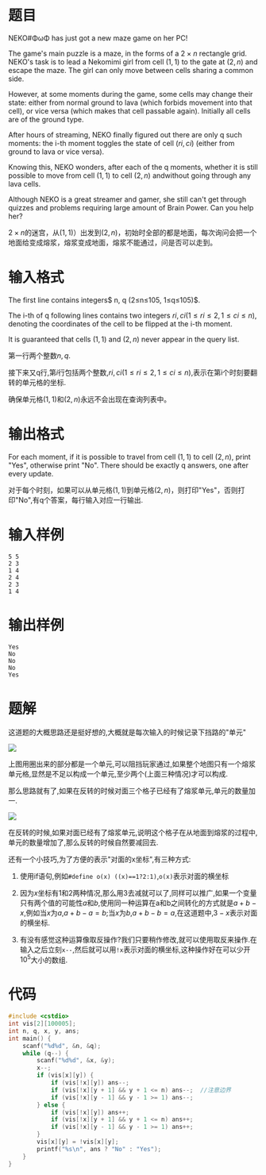 # 题目

NEKO#ΦωΦ has just got a new maze game on her PC!

The game's main puzzle is a maze, in the forms of a $2×n$ rectangle grid. NEKO's task is to lead a Nekomimi girl from cell $(1,1)$ to the gate at $(2,n)$ and escape the maze. The girl can only move between cells sharing a common side.

However, at some moments during the game, some cells may change their state: either from normal ground to lava (which forbids movement into that cell), or vice versa (which makes that cell passable again). Initially all cells are of the ground type.

After hours of streaming, NEKO finally figured out there are only q such moments: the i-th moment toggles the state of cell $(ri,ci)$ (either from ground to lava or vice versa).

Knowing this, NEKO wonders, after each of the q moments, whether it is still possible to move from cell $(1,1)$ to cell $(2,n)$ andwithout going through any lava cells.

Although NEKO is a great streamer and gamer, she still can't get through quizzes and problems requiring large amount of Brain Power. Can you help her?

$2×n$的迷宫，从$(1,1)）$出发到$(2,n)$，初始时全部的都是地面，每次询问会把一个地面给变成熔浆，熔浆变成地面，熔浆不能通过，问是否可以走到。

# 输入格式

The first line contains integers$ n, q (2≤n≤105, 1≤q≤105)$.

The i-th of q following lines contains two integers $ri, ci (1≤ri≤2, 1≤ci≤n)$, denoting the coordinates of the cell to be flipped at the i-th moment.

It is guaranteed that cells $(1,1)$ and $(2,n)$ never appear in the query list.

第一行两个整数$n,q$.

接下来又q行,第$i$行包括两个整数,$ri, ci (1≤ri≤2, 1≤ci≤n)$,表示在第i个时刻要翻转的单元格的坐标.

确保单元格$(1,1)$和$(2,n)$永远不会出现在查询列表中。

# 输出格式

For each moment, if it is possible to travel from cell $(1,1)$ to cell $(2,n)$, print "Yes", otherwise print "No". There should be exactly q answers, one after every update.

对于每个时刻，如果可以从单元格$(1,1)$到单元格$(2,n)$，则打印"Yes"，否则打印"No",有q个答案，每行输入对应一行输出.

# 输入样例

```
5 5
2 3
1 4
2 4
2 3
1 4
```

# 输出样例

```
Yes
No
No
No
Yes
```

# 题解

这道题的大概思路还是挺好想的,大概就是每次输入的时候记录下挡路的"单元"

![](https://img2020.cnblogs.com/blog/1975074/202004/1975074-20200404182101617-467743414.png)


上图用圈出来的部分都是一个单元,可以阻挡玩家通过,如果整个地图只有一个熔浆单元格,显然是不足以构成一个单元,至少两个(上面三种情况)才可以构成.

那么思路就有了,如果在反转的时候对面三个格子已经有了熔浆单元,单元的数量加一.

![](https://img2020.cnblogs.com/blog/1975074/202004/1975074-20200404182116097-812467219.png)



在反转的时候,如果对面已经有了熔浆单元,说明这个格子在从地面到熔浆的过程中,单元的数量增加了,那么反转的时候自然要减回去.

还有一个小技巧,为了方便的表示"对面的x坐标",有三种方式:

1. 使用if语句,例如`#define o(x) ((x)==1?2:1)`,`o(x)`表示对面的横坐标

2. 因为$x$坐标有$1$和$2$两种情况,那么用3去减就可以了,同样可以推广,如果一个变量只有两个值的可能性$a$和$b$,使用同一种运算在a和b之间转化的方式就是$a+b-x$,例如当$x$为$a$,$a+b-a=b$;当$x$为$b$,$a+b-b=a$,在这道题中,$3-x$表示对面的横坐标.

3. 有没有感觉这种运算像取反操作?我们只要稍作修改,就可以使用取反来操作.在输入之后立刻`x--`,然后就可以用`!x`表示对面的横坐标,这种操作好在可以少开$10^5$大小的数组.

# 代码

```cpp
#include <cstdio>
int vis[2][100005];
int n, q, x, y, ans;
int main() {
    scanf("%d%d", &n, &q);
    while (q--) {
        scanf("%d%d", &x, &y);
        x--;
        if (vis[x][y]) {
            if (vis[!x][y]) ans--;
            if (vis[!x][y + 1] && y + 1 <= n) ans--;  //注意边界
            if (vis[!x][y - 1] && y - 1 >= 1) ans--;
        } else {
            if (vis[!x][y]) ans++;
            if (vis[!x][y + 1] && y + 1 <= n) ans++;
            if (vis[!x][y - 1] && y - 1 >= 1) ans++;
        }
        vis[x][y] = !vis[x][y];
        printf("%s\n", ans ? "No" : "Yes");
    }
}
```